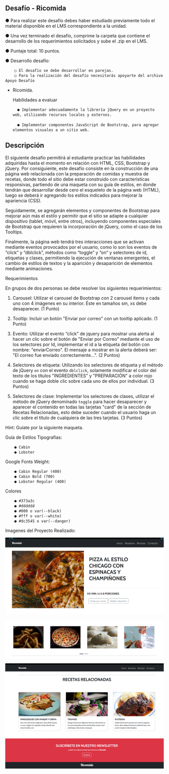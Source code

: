 
Desafío - Ricomida
-
● Para realizar este desafío debes haber estudiado previamente todo el material disponible en el LMS correspondiente a la unidad.

● Una vez terminado el desafío, comprime la carpeta que contiene el desarrollo de los
requerimientos solicitados y sube el .zip en el LMS.

● Puntaje total: 10 puntos.

● Desarrollo desafío:
        
        ○ El desafío se debe desarrollar en parejas.
        ○ Para la realización del desafío necesitarás apoyarte del archivo Apoyo Desafío

- Ricomida.
    
    Habilidades a evaluar

        ● Implementar adecuadamente la librería jQuery en un proyecto web, utilizando recursos locales y externos.
        
        ● Implementar componentes JavaScript de Bootstrap, para agregar elementos visuales a un sitio web.

Descripción
-
El siguiente desafío permitirá al estudiante practicar las habilidades adquiridas hasta el momento en relación con HTML, CSS, Bootstrap y jQuery. 
Por consiguiente, este desafío consiste en la construcción de una página web relacionada con la preparación de comidas y
muestra de recetas, donde todo el sitio debe estar  construido con características responsivas, partiendo de una maqueta con su guía de estilos, en donde tendrán que desarrollar desde cero el esqueleto de la página web (HTML), luego se deberá ir agregando los estilos indicados para mejorar la apariencia (CSS). 

Seguidamente, se agregarán elementos y componentes de  Bootstrap para mejorar aún más el estilo y permitir que el sitio se adapte a cualquier dispositivo (tablet, móvil, entre otros), incluyendo componentes especiales de Bootstrap que requieren la incorporación de jQuery, como el caso de los
Tooltips. 

Finalmente, la página web tendrá tres interacciones que se activan mediante eventos provocados por el usuario, como lo son los eventos de “click” y “dblclick”, métodos como “toggle” y “on” y selectores de id, etiquetas y clases, permitiendo la ejecución de ventanas emergentes, el cambio de estilos de textos y la aparición y desaparición de elementos mediante animaciones.


Requerimientos

En grupos de dos personas se debe resolver los siguientes requerimientos:

1. Carousel: Utilizar el carousel de Bootstrap con 2    carousel ítems y cada uno con 4 imágenes en su interior. 
Éste en tamaños sm, xs debe desaparecer.
(1 Punto)

2. Tooltip: Incluir un botón "Enviar por correo" con un tooltip aplicado. 
(1 Punto)

3. Evento: Utilizar el evento “click” de jquery para mostrar una alerta al hacer un clic sobre el botón de "Enviar por Correo" mediante el uso de los selectores por Id, implementar el id a la etiqueta del botón con nombre: "enviarCorreo". 
El mensaje a mostrar en la alerta deberá ser: "El correo fue enviado correctamente...". 
(2 Puntos)

4. Selectores de etiqueta: Utilizando los selectores de etiqueta y el método de jQuery
`on` con el evento `dblclick`, solamente modificar el color del texto de los títulos
"INGREDIENTES" y "PREPARACIÓN" a color rojo cuando se haga doble clic sobre
cada uno de ellos por individual. (3 Puntos)
5. Selectores de clase: Implementar los selectores de clases, utilizar el método de
jQuery denominado `toggle` para hacer desaparecer y aparecer el contenido en todas
las tarjetas "card" de la sección de Recetas Relacionadas, esto debe suceder cuando
el usuario haga un clic sobre el título de cualquiera de las tres tarjetas. (3 Puntos)

Hint: Guíate por la siguiente maqueta.

Guía de Estilos Tipografías:

        ● Cabin
        ● Lobster

Google Fonts Weight:

        ● Cabin Regular (400)
        ● Cabin Bold (700)
        ● Lobster Regular (400)

Colores 
        
        ● #373a3c
        ● #dddddd
        ● #000 o var(--black)
        ● #fff o var(--white)
        ● #dc3545 o var(--danger)




Imagenes del Proyecto Realizado:

![alt text](image.png)

![alt text](image-1.png)

![alt text](image-2.png)